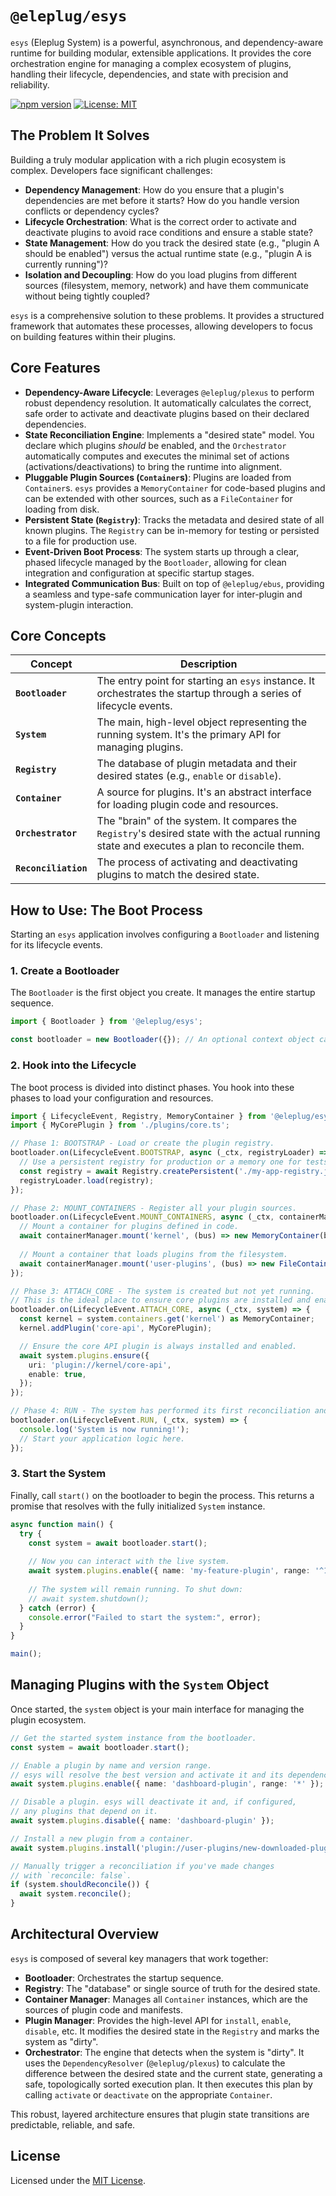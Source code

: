 # `@eleplug/esys`

`esys` (Eleplug System) is a powerful, asynchronous, and dependency-aware runtime for building modular, extensible applications. It provides the core orchestration engine for managing a complex ecosystem of plugins, handling their lifecycle, dependencies, and state with precision and reliability.

[![npm version](https://img.shields.io/npm/v/@eleplug/esys.svg)](https://www.npmjs.com/package/@eleplug/esys)
[![License: MIT](https://img.shields.io/badge/License-MIT-yellow.svg)](https://opensource.org/licenses/MIT)

## The Problem It Solves

Building a truly modular application with a rich plugin ecosystem is complex. Developers face significant challenges:

*   **Dependency Management**: How do you ensure that a plugin's dependencies are met before it starts? How do you handle version conflicts or dependency cycles?
*   **Lifecycle Orchestration**: What is the correct order to activate and deactivate plugins to avoid race conditions and ensure a stable state?
*   **State Management**: How do you track the desired state (e.g., "plugin A should be enabled") versus the actual runtime state (e.g., "plugin A is currently running")?
*   **Isolation and Decoupling**: How do you load plugins from different sources (filesystem, memory, network) and have them communicate without being tightly coupled?

`esys` is a comprehensive solution to these problems. It provides a structured framework that automates these processes, allowing developers to focus on building features within their plugins.

## Core Features

*   **Dependency-Aware Lifecycle**: Leverages `@eleplug/plexus` to perform robust dependency resolution. It automatically calculates the correct, safe order to activate and deactivate plugins based on their declared dependencies.
*   **State Reconciliation Engine**: Implements a "desired state" model. You declare which plugins *should* be enabled, and the `Orchestrator` automatically computes and executes the minimal set of actions (activations/deactivations) to bring the runtime into alignment.
*   **Pluggable Plugin Sources (`Container`s)**: Plugins are loaded from `Container`s. `esys` provides a `MemoryContainer` for code-based plugins and can be extended with other sources, such as a `FileContainer` for loading from disk.
*   **Persistent State (`Registry`)**: Tracks the metadata and desired state of all known plugins. The `Registry` can be in-memory for testing or persisted to a file for production use.
*   **Event-Driven Boot Process**: The system starts up through a clear, phased lifecycle managed by the `Bootloader`, allowing for clean integration and configuration at specific startup stages.
*   **Integrated Communication Bus**: Built on top of `@eleplug/ebus`, providing a seamless and type-safe communication layer for inter-plugin and system-plugin interaction.

## Core Concepts

| Concept          | Description                                                                                             |
| ---------------- | ------------------------------------------------------------------------------------------------------- |
| **`Bootloader`** | The entry point for starting an `esys` instance. It orchestrates the startup through a series of lifecycle events. |
| **`System`**     | The main, high-level object representing the running system. It's the primary API for managing plugins. |
| **`Registry`**   | The database of plugin metadata and their desired states (e.g., `enable` or `disable`). |
| **`Container`**  | A source for plugins. It's an abstract interface for loading plugin code and resources.                 |
| **`Orchestrator`** | The "brain" of the system. It compares the `Registry`'s desired state with the actual running state and executes a plan to reconcile them. |
| **`Reconciliation`** | The process of activating and deactivating plugins to match the desired state. |

## How to Use: The Boot Process

Starting an `esys` application involves configuring a `Bootloader` and listening for its lifecycle events.

### 1. Create a Bootloader

The `Bootloader` is the first object you create. It manages the entire startup sequence.

```typescript
import { Bootloader } from '@eleplug/esys';

const bootloader = new Bootloader({}); // An optional context object can be passed.
```

### 2. Hook into the Lifecycle

The boot process is divided into distinct phases. You hook into these phases to load your configuration and resources.

```typescript
import { LifecycleEvent, Registry, MemoryContainer } from '@eleplug/esys';
import { MyCorePlugin } from './plugins/core.ts';

// Phase 1: BOOTSTRAP - Load or create the plugin registry.
bootloader.on(LifecycleEvent.BOOTSTRAP, async (_ctx, registryLoader) => {
  // Use a persistent registry for production or a memory one for tests.
  const registry = await Registry.createPersistent('./my-app-registry.json');
  registryLoader.load(registry);
});

// Phase 2: MOUNT_CONTAINERS - Register all your plugin sources.
bootloader.on(LifecycleEvent.MOUNT_CONTAINERS, async (_ctx, containerManager) => {
  // Mount a container for plugins defined in code.
  await containerManager.mount('kernel', (bus) => new MemoryContainer(bus));
  
  // Mount a container that loads plugins from the filesystem.
  await containerManager.mount('user-plugins', (bus) => new FileContainer(bus, './plugins'));
});

// Phase 3: ATTACH_CORE - The system is created but not yet running.
// This is the ideal place to ensure core plugins are installed and enabled.
bootloader.on(LifecycleEvent.ATTACH_CORE, async (_ctx, system) => {
  const kernel = system.containers.get('kernel') as MemoryContainer;
  kernel.addPlugin('core-api', MyCorePlugin);

  // Ensure the core API plugin is always installed and enabled.
  await system.plugins.ensure({
    uri: 'plugin://kernel/core-api',
    enable: true,
  });
});

// Phase 4: RUN - The system has performed its first reconciliation and is fully operational.
bootloader.on(LifecycleEvent.RUN, (_ctx, system) => {
  console.log('System is now running!');
  // Start your application logic here.
});
```

### 3. Start the System

Finally, call `start()` on the bootloader to begin the process. This returns a promise that resolves with the fully initialized `System` instance.

```typescript
async function main() {
  try {
    const system = await bootloader.start();
    
    // Now you can interact with the live system.
    await system.plugins.enable({ name: 'my-feature-plugin', range: '^1.0.0' });
    
    // The system will remain running. To shut down:
    // await system.shutdown();
  } catch (error) {
    console.error("Failed to start the system:", error);
  }
}

main();
```

## Managing Plugins with the `System` Object

Once started, the `system` object is your main interface for managing the plugin ecosystem.

```typescript
// Get the started system instance from the bootloader.
const system = await bootloader.start();

// Enable a plugin by name and version range.
// esys will resolve the best version and activate it and its dependencies.
await system.plugins.enable({ name: 'dashboard-plugin', range: '*' });

// Disable a plugin. esys will deactivate it and, if configured,
// any plugins that depend on it.
await system.plugins.disable({ name: 'dashboard-plugin' });

// Install a new plugin from a container.
await system.plugins.install('plugin://user-plugins/new-downloaded-plugin');

// Manually trigger a reconciliation if you've made changes
// with `reconcile: false`.
if (system.shouldReconcile()) {
  await system.reconcile();
}
```

## Architectural Overview

`esys` is composed of several key managers that work together:

 <!-- Placeholder for a diagram -->

*   **Bootloader**: Orchestrates the startup sequence.
*   **Registry**: The "database" or single source of truth for the desired state.
*   **Container Manager**: Manages all `Container` instances, which are the sources of plugin code and manifests.
*   **Plugin Manager**: Provides the high-level API for `install`, `enable`, `disable`, etc. It modifies the desired state in the `Registry` and marks the system as "dirty".
*   **Orchestrator**: The engine that detects when the system is "dirty". It uses the `DependencyResolver` (`@eleplug/plexus`) to calculate the difference between the desired state and the current state, generating a safe, topologically sorted execution plan. It then executes this plan by calling `activate` or `deactivate` on the appropriate `Container`.

This robust, layered architecture ensures that plugin state transitions are predictable, reliable, and safe.

## License

Licensed under the [MIT License](https://opensource.org/licenses/MIT).